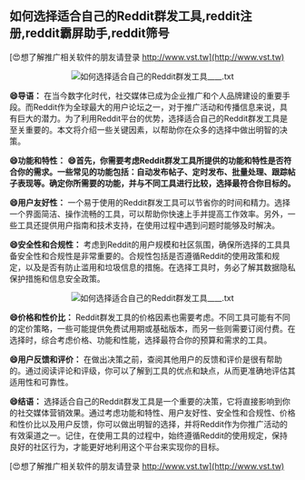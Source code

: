 ## **如何选择适合自己的Reddit群发工具,reddit注册,reddit霸屏助手,reddit筛号**

[😍想了解推广相关软件的朋友请登录 http://www.vst.tw](http://www.vst.tw)

 <center><img src="https://vst.tw/MP4/tuiguang/png/7.png" alt="如何选择适合自己的Reddit群发工具____.txt"></center>

**😄导语：**
在当今数字化时代，社交媒体已成为企业推广和个人品牌建设的重要手段。而Reddit作为全球最大的用户论坛之一，对于推广活动和传播信息来说，具有巨大的潜力。为了利用Reddit平台的优势，选择适合自己的Reddit群发工具是至关重要的。本文将介绍一些关键因素，以帮助你在众多的选择中做出明智的决策。

**😄功能和特性：**
**😄首先，你需要考虑Reddit群发工具所提供的功能和特性是否符合你的需求。一些常见的功能包括：自动发布帖子、定时发布、批量处理、跟踪帖子表现等。确定你所需要的功能，并与不同工具进行比较，选择最符合你目标的。**

**😄用户友好性：**
一个易于使用的Reddit群发工具可以节省你的时间和精力。选择一个界面简洁、操作流畅的工具，可以帮助你快速上手并提高工作效率。另外，一些工具还提供用户指南和技术支持，在使用过程中遇到问题时能够及时解决。

**😄安全性和合规性：**
考虑到Reddit的用户规模和社区氛围，确保所选择的工具具备安全性和合规性是非常重要的。合规性包括是否遵循Reddit的使用政策和规定，以及是否有防止滥用和垃圾信息的措施。在选择工具时，务必了解其数据隐私保护措施和信息安全政策。

 <center><img src="https://vst.tw/MP4/tuiguang/png/7.png" alt="如何选择适合自己的Reddit群发工具____.txt"></center>

**😄价格和性价比：**
Reddit群发工具的价格因素也需要考虑。不同工具可能有不同的定价策略，一些可能提供免费试用期或基础版本，而另一些则需要订阅付费。在选择时，综合考虑价格、功能和性能，选择最符合你的预算和需求的工具。

**😄用户反馈和评价：**
在做出决策之前，查阅其他用户的反馈和评价是很有帮助的。通过阅读评论和评级，你可以了解到工具的优点和缺点，从而更准确地评估其适用性和可靠性。

**😄结语：**
选择适合自己的Reddit群发工具是一个重要的决策，它将直接影响到你的社交媒体营销效果。通过考虑功能和特性、用户友好性、安全性和合规性、价格和性价比以及用户反馈，你可以做出明智的选择，并将Reddit作为你推广活动的有效渠道之一。记住，在使用工具的过程中，始终遵循Reddit的使用规定，保持良好的社区行为，才能更好地利用这个平台来实现你的目标。

[😍想了解推广相关软件的朋友请登录 http://www.vst.tw](http://www.vst.tw)




